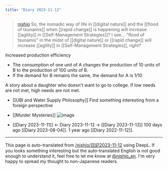 ```yaml
---
title: "Diary 2023-11-12"
---
```



> [nishio](https://twitter.com/nishio/status/1723511156361605605/quick_promote_web/intro) So, the nomadic way of life in [[digital nature]] and the [[flood of tsunamis]] when [[rapid change]] is happening will increase [[agility]] in [[Self-Management Strategies]]? I see... "flood of tsunamis" in the midst of [[digital nature]] or [[rapid change]] will increase [[agility]] in [[Self-Management Strategies]], right?


Increased production efficiency
- The consumption of one unit of A changes the production of 10 units of B to the production of 100 units of B.
- If the demand for B remains the same, the demand for A is 1/10

A story about a daughter who doesn't want to go to college.
If low needs are not met, high needs are not met.

- [[UBI and Water Supply Philosophy]]
Find something interesting from a foreign perspective

- [[Murder Mysteries]]
![image](https://gyazo.com/afdf421f9553dbd6ca7cc39300151c9b/thumb/1000)

- [[Diary 2023-11-11]] ← Diary 2023-11-12 → [[Diary 2023-11-13]]
100 days ago [[Diary 2023-08-04]].
1 year ago [[Diary 2022-11-12]].
---
This page is auto-translated from [/nishio/日記2023-11-12](https://scrapbox.io/nishio/日記2023-11-12) using DeepL. If you looks something interesting but the auto-translated English is not good enough to understand it, feel free to let me know at [@nishio_en](https://twitter.com/nishio_en). I'm very happy to spread my thought to non-Japanese readers.